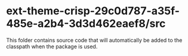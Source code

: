 # ext-theme-crisp-29c0d787-a35f-485e-a2b4-3d3d462eaef8/src

This folder contains source code that will automatically be added to the classpath when
the package is used.
